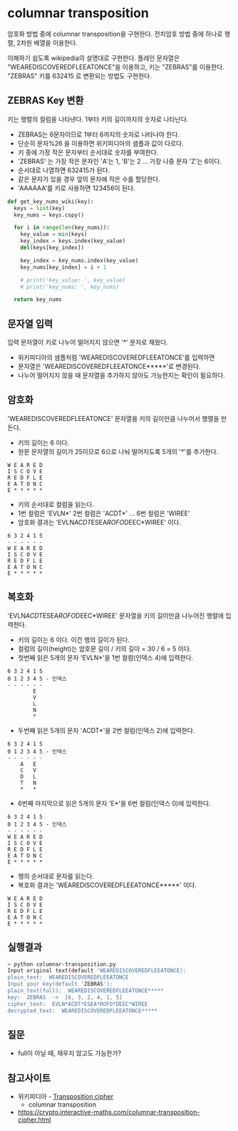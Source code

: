 # columnar transposition
암호화 방법 중에 columnar transposition을 구현한다.
전치암호 방법 중에 하나로 행렬, 2차원 배열을 이용한다.

이해하기 쉽도록 wikipedia의 설명대로 구현한다. 플레인 문자열은 "WEAREDISCOVEREDFLEEATONCE"을 이용하고, 키는 "ZEBRAS"를 이용한다.
"ZEBRAS" 키를 632415 로 변환되는 방법도 구현한다.

## ZEBRAS Key 변환
키는 행렬의 컬럼을 나타낸다. 1부터 키의 길이까지의 숫자로 나타난다.
* ZEBRAS는 6문자이므로 1부터 6까지의 숫자로 나타나야 한다.
* 단순히 문자%26 을 이용하면 위키피디아의 샘플과 값이 다르다.
* 키 중에 가장 작은 문자부터 순서대로 숫자를 부여한다.
* 'ZEBRAS' 는 가장 작은 문자인 'A'는 1, 'B'는 2 ... 가장 나중 문자 'Z'는 6이다.
* 순서대로 나열하면 632415가 된다.
* 같은 문자가 있을 경우 앞의 문자에 작은 수를 할당한다.
* 'AAAAAA'를 키로 사용하면 123456이 된다.

```python
def get_key_nums_wiki(key):
  keys = list(key)
  key_nums = keys.copy()

  for i in range(len(key_nums)):
    key_value = min(keys)
    key_index = keys.index(key_value)
    del(keys[key_index])

    key_index = key_nums.index(key_value)
    key_nums[key_index] = i + 1

    # print('key_value: ', key_value)
    # print('key_nums: ', key_nums)

  return key_nums
```
## 문자열 입력
입력 문자열이 키로 나누어 떨어지지 않으면 '*' 문자로 채웠다.
* 위키피디아의 샘플처럼 'WEAREDISCOVEREDFLEEATONCE'를 입력하면
* 문자열은 'WEAREDISCOVEREDFLEEATONCE*****'로 변경된다.
* 나누어 떨어지지 않을 때 문자열을 추가하지 않아도 가능한지는 확인이 필요하다. 

## 암호화
'WEAREDISCOVEREDFLEEATONCE' 문자열을 키의 길이만큼 나누어서 행렬을 만든다.
* 키의 길이는 6 이다.
* 원문 문자열의 길이가 25이므로 6으로 나눠 떨어지도록 5개의 '*'를 추가한다.
```
W E A R E D
I S C O V E 
R E D F L E 
E A T O N C 
E * * * * *
```

* 키의 순서대로 컬럼을 읽는다.
* 1번 컬럼은 'EVLN*' 2번 컬럼은 'ACDT*' ... 6번 컬럼은 'WIREE'
* 암호화 결과는 'EVLN*ACDT*ESEA*ROFO*DEEC*WIREE' 이다.
```
6 3 2 4 1 5
- - - - - -
W E A R E D
I S C O V E 
R E D F L E 
E A T O N C 
E * * * * *
```

## 복호화
'EVLN*ACDT*ESEA*ROFO*DEEC*WIREE' 문자열을 키의 길이만큼 나누어진 행렬에 입력한다.
* 키의 길이는 6 이다. 이건 행의 길이가 된다.
* 컬럼의 길이(height)는 암호문 길이 / 키의 길이 = 30 / 6 = 5 이다.
* 첫번째 읽은 5개의 문자 'EVLN*'을 1번 컬럼(인덱스 4)에 입력한다.
```
6 3 2 4 1 5
0 1 2 3 4 5 - 인덱스
- - - - - -
        E
        V 
        L 
        N 
        *
```
* 두번째 읽은 5개의 문자 'ACDT*'을 2번 컬럼(인덱스 2)에 입력한다.
```
6 3 2 4 1 5
0 1 2 3 4 5 - 인덱스
- - - - - -
    A   E
    C   V 
    D   L 
    T   N 
    *   *
```
* 6번째 마지막으로 읽은 5개의 문자 'E*'을 6번 컬럼(인덱스 0)에 입력한다.
```
6 3 2 4 1 5
0 1 2 3 4 5 - 인덱스
- - - - - -
W E A R E D
I S C O V E 
R E D F L E 
E A T O N C 
E * * * * *
```
* 행의 순서대로 문자를 읽는다.
* 복호화 결과는 'WEAREDISCOVEREDFLEEATONCE*****' 이다.
```
W E A R E D
I S C O V E 
R E D F L E 
E A T O N C 
E * * * * *
```

## 실행결과

```bash
> python columnar-transposition.py
Input original text(default 'WEAREDISCOVEREDFLEEATONCE):
plain_text:  WEAREDISCOVEREDFLEEATONCE
Input your key(default 'ZEBRAS'):
plain_text(full):  WEAREDISCOVEREDFLEEATONCE*****
key:  ZEBRAS  ->  [6, 3, 2, 4, 1, 5]
cipher_text:  EVLN*ACDT*ESEA*ROFO*DEEC*WIREE
decrypted_text:  WEAREDISCOVEREDFLEEATONCE*****
```

## 질문
* full이 아닐 때, 채우지 않고도 가능한가?

## 참고사이트
* 위키피디아 - [Transposition cipher](https://en.wikipedia.org/wiki/Transposition_cipher)
  - columnar transposition
* https://crypto.interactive-maths.com/columnar-transposition-cipher.html
